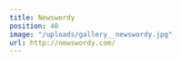 ```yaml
---
title: Newswordy
position: 40
image: "/uploads/gallery__newswordy.jpg"
url: http://newswordy.com/
---
```


